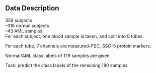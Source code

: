 ## Data Description
359 subjects<br/>
    –316 normal subjects<br/>
    –43 AML samples<br/>
For each subject, one blood sample is taken, and split into 8 tubes.<br/>

For each tube, 7 channels are measured–FSC, SSC–5 protein markers.<br/>

Normal/AML class labels of 179 samples are given.<br/>

Task: predict the class labels of the remaining 180 samples
